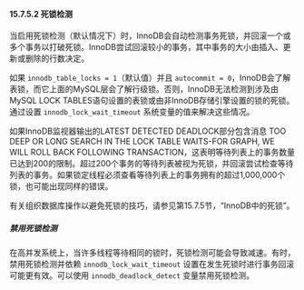 #### 15.7.5.2 死锁检测

当启用死锁检测（默认情况下）时，InnoDB会自动检测事务死锁，并回滚一个或多个事务以打破死锁。InnoDB尝试回滚较小的事务，其中事务的大小由插入、更新或删除的行数决定。

如果 `innodb_table_locks = 1`（默认值）并且 `autocommit = 0`，InnoDB会了解表锁，而它上面的MySQL层会了解行级锁。否则，InnoDB无法检测到涉及由MySQL LOCK TABLES语句设置的表锁或由非InnoDB存储引擎设置的锁的死锁。通过设置 `innodb_lock_wait_timeout` 系统变量的值来解决这些情况。

如果InnoDB监视器输出的LATEST DETECTED DEADLOCK部分包含消息 TOO DEEP OR LONG SEARCH IN THE LOCK TABLE WAITS-FOR GRAPH, WE WILL ROLL BACK FOLLOWING TRANSACTION，这表明等待列表上的事务数量已达到200的限制。超过200个事务的等待列表被视为死锁，并回滚尝试检查等待列表的事务。如果锁定线程必须查看等待列表上的事务拥有的超过1,000,000个锁，也可能出现同样的错误。

有关组织数据库操作以避免死锁的技巧，请参见第15.7.5节，“InnoDB中的死锁”。

##### 禁用死锁检测

在高并发系统上，当许多线程等待相同的锁时，死锁检测可能会导致减速。有时，禁用死锁检测并依赖 `innodb_lock_wait_timeout` 设置在发生死锁时进行事务回滚可能更有效。可以使用 `innodb_deadlock_detect` 变量禁用死锁检测。